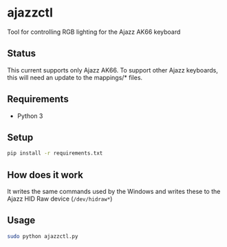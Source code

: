 # ajazzctl
Tool for controlling RGB lighting for the Ajazz AK66 keyboard

## Status
This current supports only Ajazz AK66. To support other Ajazz keyboards, this will need an update to the mappings/* files.

## Requirements
* Python 3

## Setup
```sh
pip install -r requirements.txt
```

## How does it work
It writes the same commands used by the Windows and writes these to the Ajazz HID Raw device (`/dev/hidraw*`)

## Usage
```sh
sudo python ajazzctl.py
```
